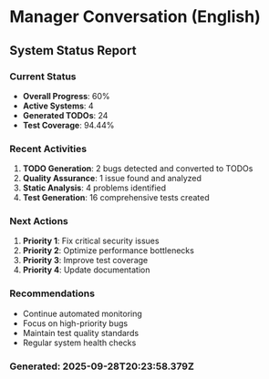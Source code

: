 # Manager Conversation (English)

## System Status Report

### Current Status
- **Overall Progress**: 60%
- **Active Systems**: 4
- **Generated TODOs**: 24
- **Test Coverage**: 94.44%

### Recent Activities
1. **TODO Generation**: 2 bugs detected and converted to TODOs
2. **Quality Assurance**: 1 issue found and analyzed
3. **Static Analysis**: 4 problems identified
4. **Test Generation**: 16 comprehensive tests created

### Next Actions
1. **Priority 1**: Fix critical security issues
2. **Priority 2**: Optimize performance bottlenecks
3. **Priority 3**: Improve test coverage
4. **Priority 4**: Update documentation

### Recommendations
- Continue automated monitoring
- Focus on high-priority bugs
- Maintain test quality standards
- Regular system health checks

### Generated: 2025-09-28T20:23:58.379Z
